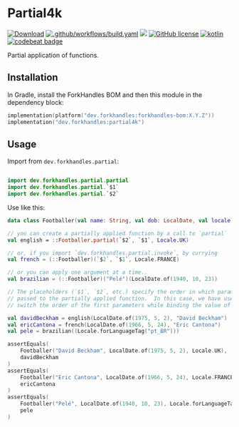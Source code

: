 # Partial4k

<a href="https://bintray.com/fork-handles/maven/forkhandles-bom/_latestVersion"><img alt="Download" src="https://api.bintray.com/packages/fork-handles/maven/forkhandles-bom/images/download.svg"></a>
[![.github/workflows/build.yaml](https://github.com/fork-handles/forkhandles/actions/workflows/build.yaml/badge.svg)](https://github.com/fork-handles/forkhandles/actions/workflows/build.yaml)
<a href="https://codecov.io/gh/fork-handles/forkhandles"><img src="https://codecov.io/gh/fork-handles/forkhandles/branch/trunk/graph/badge.svg"/></a>
<a href="http//www.apache.org/licenses/LICENSE-2.0"><img alt="GitHub license" src="https://img.shields.io/badge/license-Apache%20License%202.0-blue.svg?style=flat"></a>
<a href="http://kotlinlang.org"><img alt="kotlin" src="https://img.shields.io/badge/kotlin-1.4-blue.svg"></a>
<a href="https://codebeat.co/projects/github-com-fork-handles-forkhandles-trunk"><img alt="codebeat badge" src="https://codebeat.co/badges/5b369ed4-af27-46f4-ad9c-a307d900617e"></a>

Partial application of functions.

## Installation

In Gradle, install the ForkHandles BOM and then this module in the dependency block:

```kotlin
implementation(platform("dev.forkhandles:forkhandles-bom:X.Y.Z"))
implementation("dev.forkhandles:partial4k")
```

## Usage

Import from `dev.forkhandles.partial`:

```kotlin

import dev.forkhandles.partial.partial
import dev.forkhandles.partial.`$1`
import dev.forkhandles.partial.`$2`
```

Use like this:

```kotlin
data class Footballer(val name: String, val dob: LocalDate, val locale: Locale)

// you can create a partially applied function by a call to `partial`
val english = ::Footballer.partial(`$2`, `$1`, Locale.UK)

// or, if you import `dev.forkhandles.partial.invoke`, by currying
val french = (::Footballer)(`$2`, `$1`, Locale.FRANCE)

// or you can apply one argument at a time..
val brazilian = (::Footballer)("Pelé")(LocalDate.of(1940, 10, 23))

// The placeholders (`$1`, `$2`, etc.) specify the order in which parameters must be
// passed to the partially applied function.  In this case, we have used them to
// switch the order of the first parameters while binding the value of the last parameter.

val davidBeckham = english(LocalDate.of(1975, 5, 2), "David Beckham")
val ericCantona = french(LocalDate.of(1966, 5, 24), "Eric Cantona")
val pele = brazilian((Locale.forLanguageTag("pt_BR")))

assertEquals(
    Footballer("David Beckham", LocalDate.of(1975, 5, 2), Locale.UK),
    davidBeckham
)
assertEquals(
    Footballer("Eric Cantona", LocalDate.of(1966, 5, 24), Locale.FRANCE),
    ericCantona
)
assertEquals(
    Footballer("Pelé", LocalDate.of(1940, 10, 23), Locale.forLanguageTag("pt_BR")),
    pele
)
```
